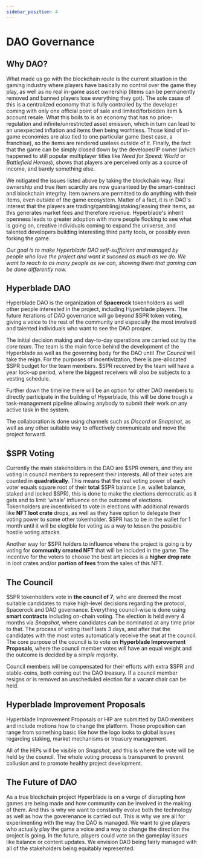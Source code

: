 ```yaml
---
sidebar_position: 4
---
```


# DAO Governance

## Why DAO?

What made us go with the blockchain route is the current situation in the gaming industry where players have basically no control over the game they play, as well as no real in-game asset ownership (items can be permanently removed and banned players lose everything they got). The sole cause of this is a centralized economy that is fully controlled by the developer coming with only one official point of sale and limited/forbidden item & account resale. What this boils to is an economy that has no price-regulation and infinite/unrestricted asset emission, which in turn can lead to an unexpected inflation and items then being worhtless. Those kind of in-game economies are also tied to one particular game (best case, a franchise), so the items are rendered useless outside of it. Finally, the fact that the game can be simply closed down by the developer/IP owner (which happened to still popular multiplayer titles like _Need for Speed: World_ or _Battlefield Heroes_), shows that players are perceived only as a source of income, and barely something else.

We mitigated the issues listed above by taking the blockchain way. Real ownership and true item scarcity are now guaranteed by the smart-contract and blockchain integrity. Item owners are permitted to do anything with their items, even outside of the game ecosystem. Matter of a fact, it is in DAO's interest that the players are trading/gambling/staking/leasing their items, as this generates market fees and therefore revenue. Hyperblade's inherit openness leads to greater adoption with more people flocking to see what is going on, creative individuals coming to expand the universe, and talented developers building interesting third party tools, or possibly even forking the game.

_Our goal is to make Hyperblade DAO self-sufficient and managed by people who love the project and want it succeed as much as we do. We want to reach to as many people as we can, showing them that gaming can be done differently now._

## Hyperblade DAO

Hyperblade DAO is the organization of **Spacerock** tokenholders as well other people interested in the project, including Hyperblade players.
The future iterations of DAO governance will go beyond $SPR token voting, giving a voice to the rest of the community and especially the most involved and talented individuals who want to see the DAO prosper.

The initial decision making and day-to-day operations are carried out by the _core team_.
The team is the main force behind the development of the Hyperblade as well as the governing body for the DAO until _The Council_ will take the reign. For the purposes of incentivization, there is pre-allocated $SPR budget for the team members. $SPR received by the team will have a year lock-up period, where the biggest receivers will also be subjects to a vesting schedule.

Further down the timeline there will be an option for other DAO members to directly participate in the building of Hyperblade, this will be done trough a task-management pipeline allowing anybody to submit their work on any active task in the system.

The collaboration is done using channels such as _Discord_ or _Snapshot_, as well as any other suitable way to effectively communicate and move the project forward.

## \$SPR Voting

Currently the main stakeholders in the DAO are \$SPR owners, and they are voting in council members to represent their interests.
All of their votes are counted in **quadratically**. This means that the real voting power of each voter equals square root of their **total** $SPR balance (i.e. wallet balance, staked and locked $SPR), this is done to make the elections democratic as it gets and to limit 'whale' influence on the outcome of elections. Tokenholders are incentivised to vote in elections with additional rewards like **NFT loot crate** drops, as well as they have option to delegate their voting power to some other tokenholder.
\$SPR has to be in the wallet for 1 month until it will be elegible for voting as a way to lessen the possible hostile voting attacks.

Another way for $SPR holders to influence where the project is going is by voting for **community created NFT** that will be included in the game. The incentive for the voters to choose the best art pieces is a **higher drop rate** in loot crates and/or **portion of fees** from the sales of this NFT.

## The Council

\$SPR tokenholders vote in **the council of 7**, who are deemed the most suitable candidates to make high-level decisions regarding the protocol, Spacerock and DAO governance. Everything council-wise is done using **smart contracts** including on-chain voting. The election is held every 4 months via _Snapshot_, where candidates can be nominated at any time prior to that. The process of voting itself lasts 3 days, and after that the candidates with the most votes automatically receive the seat at the council.
The core purpose of the council is to vote on **Hyperblade Improvement Proposals**, where the council member votes will have an equal weight and the outcome is decided by a _simple majority_.

Council members will be compensated for their efforts with extra $SPR and stable-coins, both coming out the DAO treasury. If a council member resigns or is removed an unscheduled election for a vacant chair can be held.

## Hyperblade Improvement Proposals

Hyperblade Improvement Proposals or HIP are submitted by DAO members and include motions how to change the platform. Those proposition can range from something basic like how the logo looks to global issues regarding staking, market mechanisms or treasury management.

All of the HIPs will be visible on _Snapshot_, and this is where the vote will be held by the council. The whole voting process is transparent to prevent collusion and to promote healthy project development.

## The Future of DAO

As a true blockchain project Hyperblade is on a verge of disrupting how games are being made and how community can be involved in the making of them. And this is why we want to constantly evolve both the technology as well as how the goverenance is carried out. This is why we are all for experimenting with the way the DAO is managed. We want to give players who actually play the game a voice and a way to change the direction the project is going. In the future, players could vote on the gameplay issues like balance or content updates. We envision DAO being fairly managed with all of the stakeholders being equitably represented.
